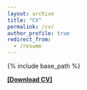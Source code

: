 ```yaml
---
layout: archive
title: "CV"
permalink: /cv/
author_profile: true
redirect_from:
  - /resume
---
```


{% include base_path %}

<a href="https://dariolandwehr.github.io/files/CV_DL.pdf" target="_blank"><strong>[Download CV]</strong></a>


